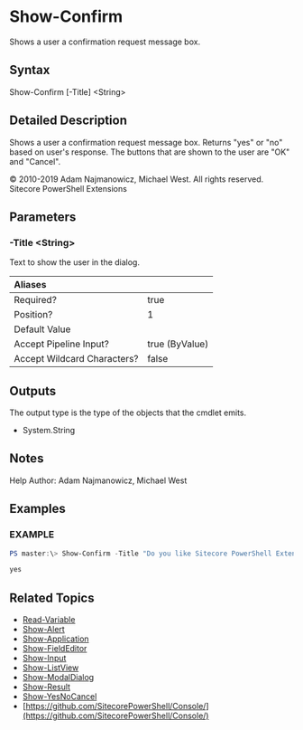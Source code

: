 # Show-Confirm

Shows a user a confirmation request message box.

## Syntax

Show-Confirm \[-Title\] &lt;String&gt;

## Detailed Description

Shows a user a confirmation request message box. Returns "yes" or "no" based on user's response. The buttons that are shown to the user are "OK" and "Cancel".

© 2010-2019 Adam Najmanowicz, Michael West. All rights reserved. Sitecore PowerShell Extensions

## Parameters

### -Title  &lt;String&gt;

Text to show the user in the dialog.

| Aliases |  |
| :--- | :--- |
| Required? | true |
| Position? | 1 |
| Default Value |  |
| Accept Pipeline Input? | true \(ByValue\) |
| Accept Wildcard Characters? | false |

## Outputs

The output type is the type of the objects that the cmdlet emits.

* System.String 

## Notes

Help Author: Adam Najmanowicz, Michael West

## Examples

### EXAMPLE

```powershell
PS master:\> Show-Confirm -Title "Do you like Sitecore PowerShell Extensions?"

yes
```

## Related Topics

* [Read-Variable](read-variable.md)
* [Show-Alert](show-alert.md)
* [Show-Application](show-application.md)
* [Show-FieldEditor](show-fieldeditor.md)
* [Show-Input](show-input.md)
* [Show-ListView](show-listview.md)
* [Show-ModalDialog](show-modaldialog.md)
* [Show-Result](show-result.md)
* [Show-YesNoCancel](show-yesnocancel.md)
* [https://github.com/SitecorePowerShell/Console/](https://github.com/SitecorePowerShell/Console/) 

